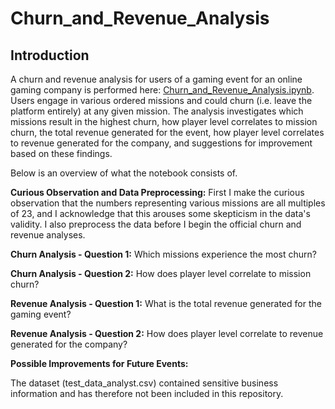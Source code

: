 # Churn_and_Revenue_Analysis

## Introduction

A churn and revenue analysis for users of a gaming event for an online gaming company is performed here: [Churn_and_Revenue_Analysis.ipynb](https://github.com/nateofspades/Churn_and_Revenue_Analysis/blob/master/Churn_and_Revenue_Analysis.ipynb). Users engage in various ordered missions and could churn (i.e. leave the platform entirely) at any given mission. The analysis investigates which missions result in the highest churn, how player level correlates to mission churn, the total revenue generated for the event, how player level correlates to revenue generated for the company, and suggestions for improvement based on these findings.

Below is an overview of what the notebook consists of.

**Curious Observation and Data Preprocessing:** First I make the curious observation that the numbers representing various missions are all multiples of 23, and I acknowledge that this arouses some skepticism in the data's validity. I also preprocess the data before I begin the official churn and revenue analyses.

**Churn Analysis - Question 1:** Which missions experience the most churn?

**Churn Analysis - Question 2:** How does player level correlate to mission churn?

**Revenue Analysis - Question 1:** What is the total revenue generated for the gaming event?

**Revenue Analysis - Question 2:** How does player level correlate to revenue generated for the company?

**Possible Improvements for Future Events:**



The dataset (test_data_analyst.csv) contained sensitive business information and has therefore not been included in this repository.
